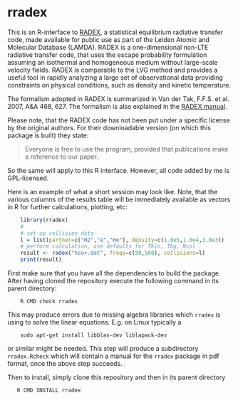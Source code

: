# rradex

This is an R-interface to
[RADEX](http://home.strw.leidenuniv.nl/~moldata/radex.html), a
statistical equilibrium radiative transfer code, made available for
public use as part of the Leiden Atomic and Molecular Database
(LAMDA). RADEX is a one-dimensional non-LTE radiative transfer code,
that uses the escape probability formulation assuming an isothermal and
homogeneous medium without large-scale velocity fields. RADEX is
comparable to the LVG method and provides a useful tool in rapidly
analyzing a large set of observational data providing constraints on
physical conditions, such as density and kinetic temperature.

The formalism adopted in RADEX is summarized in Van der Tak, F.F.S. et
al. 2007, A&A 468, 627. The formalism is also explained in the
[RADEX manual](http://www.strw.leidenuniv.nl/~moldata/radex_manual.pdf).

Please note, that the RADEX code has not been put under a specific
license by the original authors. For their downloadable version (on
which this package is built) they state:

> Everyone is free to use the program, provided that publications make a reference to our paper.

So the same will apply to this R interface. However, all code added by
me is GPL-licensed.

Here is an example of what a short session may look like. Note, that the
various columns of the results table will be immediately available as
vectors in R for further calculations, plotting, etc:

``` r
    library(rradex)
    #
    # set up collision data
    l = list(partner=c("H2","e","He"), density=c(1.0e5,1.0e4,3.0e3))
    # perform calculation, use defaults for Tkin, Tbg, Ncol
    result <- radex("hco+.dat", freqs=c(50,500), collisions=l)
    print(result)
```

First make sure that you have all the dependencies to build the
package. After having cloned the repository execute the following
command in its parent directory:

```
    R CMD check rradex
```
This may produce errors due to missing algebra libraries which `rradex` is using
to solve the linear equations. E.g. on Linux typically a

```
    sudo apt-get install libblas-dev liblapack-dev
```
or similar might be needed. This step will produce a subdirectory `rradex.Rcheck`
which will contain a manual for the `rradex` package in pdf format, once the above
step succeeds.

Then to install, simply clone this repository and then in its parent directory

```
   R CMD INSTALL rradex
```
